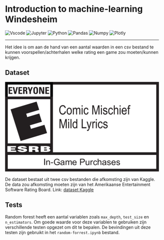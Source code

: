 # Introduction to machine-learning Windesheim
![Vscode](https://img.shields.io/badge/VSCode-0078D4?style=for-the-badge&logo=visual%20studio%20code&logoColor=white)
![Jupyter](https://img.shields.io/badge/Jupyter-F37626.svg?&style=for-the-badge&logo=Jupyter&logoColor=white)
![Python](https://img.shields.io/badge/Python-FFD43B?style=for-the-badge&logo=python&logoColor=blue)
![Pandas](https://img.shields.io/badge/Pandas-2C2D72?style=for-the-badge&logo=pandas&logoColor=white)
![Numpy](https://img.shields.io/badge/Numpy-777BB4?style=for-the-badge&logo=numpy&logoColor=white)
![Plotly](https://img.shields.io/badge/Plotly-239120?style=for-the-badge&logo=plotly&logoColor=white)
___

Het idee is om aan de hand van een aantal waarden in een csv bestand te kunnen voorspellen/achterhalen welke rating een game zou moeten/kunnen krijgen.
## Dataset
![ESRB rating](/assets/esrb_rating.svg)

De dataset bestaat uit twee csv bestanden die afkomsting zijn van Kaggle. De data zou afkomsting moeten zijn van het Amerikaanse Entertainment Software Rating Board.
Link: [dataset Kaggle](https://www.kaggle.com/datasets/imohtn/video-games-rating-by-esrb)

## Tests
Random forest heeft een aantal variablen zoals `max_depth`, `test_size` en `n_estimators`. Om goede waarde voor deze variablen te gebruiken zijn verschillende testen opgezet om dit te bepalen. De bevindingen uit deze testen zijn gebruikt in het `random-forrest.ipynb` bestand.